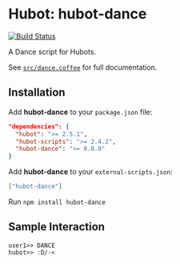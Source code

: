 # Hubot: hubot-dance

[![Build Status](https://travis-ci.org/jjasghar/hubot-dance.png?branch=master)](https://travis-ci.org/jjasghar/hubot-dance)

A Dance script for Hubots.

See [`src/dance.coffee`](src/dance.coffee) for full documentation.

## Installation

Add **hubot-dance** to your `package.json` file:

```json
"dependencies": {
  "hubot": ">= 2.5.1",
  "hubot-scripts": ">= 2.4.2",
  "hubot-dance": ">= 0.0.0"
}
```

Add **hubot-dance** to your `external-scripts.json`:

```json
["hubot-dance"]
```

Run `npm install hubot-dance`

## Sample Interaction

```
user1>> DANCE 
hubot>> :D/-<
```
